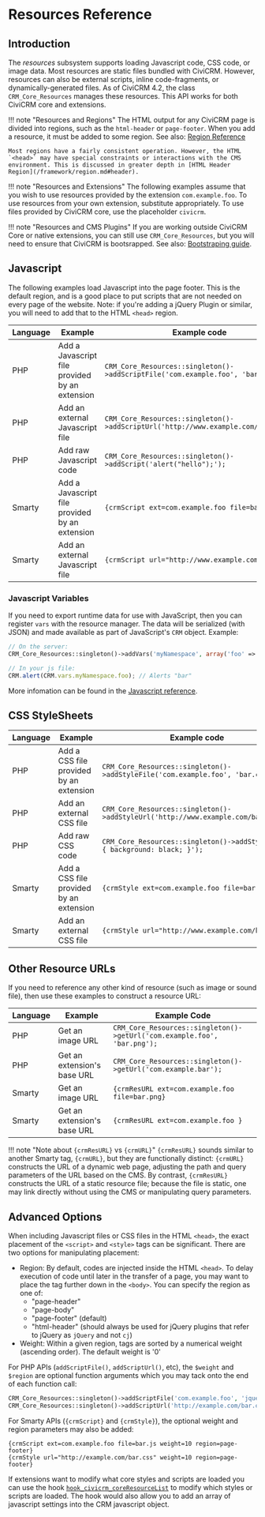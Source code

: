 # Resources Reference

## Introduction

The *resources* subsystem supports loading Javascript code, CSS code, or image data. Most resources are static files bundled with CiviCRM. However, resources can also be external scripts, inline code-fragments, or dynamically-generated files. As of CiviCRM 4.2, the class `CRM_Core_Resources` manages these resources. This API works for both CiviCRM core and extensions.

!!! note "Resources and Regions"
    The HTML output for any CiviCRM page is divided into regions, such as the `html-header` or `page-footer`. When you add a resource, it must be added to some region. See also: [Region Reference](/framework/region.md)

    Most regions have a fairly consistent operation. However, the HTML `<head>` may have special constraints or interactions with the CMS environment. This is discussed in greater depth in [HTML Header Region](/framework/region.md#header).

!!! note "Resources and Extensions"
    The following examples assume that you wish to use resources provided by the extension `com.example.foo`. To use resources from your own extension, substitute appropriately. To use files provided by CiviCRM core, use the placeholder `civicrm`.

!!! note "Resources and CMS Plugins"
    If you are working outside CiviCRM Core or native extensions, you can still use `CRM_Core_Resources`, but you will need to ensure that CiviCRM is bootsrapped. See also: [Bootstraping guide](/framework/bootstrap.md).

## Javascript

The following examples load Javascript into the page footer. This is the default region, and is a good place to put scripts that are not needed on every page of the website. Note: if you're adding a jQuery Plugin or similar, you will need to add that to the HTML `<head>` region.

Language | Example | Example code |
--- | --- | --- |
PHP | Add a Javascript file provided by an extension | `CRM_Core_Resources::singleton()->addScriptFile('com.example.foo', 'bar.js');` |
PHP | Add an external Javascript file | `CRM_Core_Resources::singleton()->addScriptUrl('http://www.example.com/bar.js');` |
PHP | Add raw Javascript code | `CRM_Core_Resources::singleton()->addScript('alert("hello");');` |
Smarty | Add a Javascript file provided by an extension | `{crmScript ext=com.example.foo file=bar.js}` |
Smarty | Add an external Javascript file | `{crmScript url="http://www.example.com/bar.js"}` |

### Javascript Variables

If you need to export runtime data for use with JavaScript, then you can register `vars` with the resource manager. The data will be serialized (with JSON) and made available as part of JavaScript's `CRM` object. Example:

```php
// On the server:
CRM_Core_Resources::singleton()->addVars('myNamespace', array('foo' => 'bar'));
```

```javascript
// In your js file:
CRM.alert(CRM.vars.myNamespace.foo); // Alerts "bar"
```

More infomation can be found in the [Javascript reference](/standards/javascript.md).

## CSS StyleSheets

Language | Example | Example code |
--- | --- | --- |
PHP | Add a CSS file provided by an extension | `CRM_Core_Resources::singleton()->addStyleFile('com.example.foo', 'bar.css');` |
PHP | Add an external CSS file | `CRM_Core_Resources::singleton()->addStyleUrl('http://www.example.com/bar.css');` |
PHP | Add raw CSS code | `CRM_Core_Resources::singleton()->addStyle('body { background: black; }');` |
Smarty | Add a CSS file provided by an extension | `{crmStyle ext=com.example.foo file=bar.css}` |
Smarty | Add an external CSS file | `{crmStyle url="http://www.example.com/bar.css"}` |

## Other Resource URLs

If you need to reference any other kind of resource (such as image or sound file), then use these examples to construct a resource URL:

| Language | Example | Example Code |
--- | --- | --- |
PHP | Get an image URL | `CRM_Core_Resources::singleton()->getUrl('com.example.foo', 'bar.png');` |
PHP | Get an extension's base URL | `CRM_Core_Resources::singleton()->getUrl('com.example.bar');` |
Smarty | Get an image URL | `{crmResURL ext=com.example.foo file=bar.png}` |
Smarty | Get an extension's base URL | `{crmResURL ext=com.example.foo }` |

!!! note "Note about `{crmResURL}` vs `{crmURL}`"
    `{crmResURL}` sounds similar to another Smarty tag, `{crmURL}`, but they are functionally distinct: `{crmURL}` constructs the URL of a dynamic web page, adjusting the path and query parameters of the URL based on the CMS. By contrast, `{crmResURL}` constructs the URL of a static resource file; because the file is static, one may link directly without using the CMS or manipulating query parameters.

## Advanced Options

When including Javascript files or CSS files in the HTML `<head>`, the exact placement of the `<script>` and `<style>` tags can be significant. There are two options for manipulating placement:

* Region: By default, codes are injected inside the HTML `<head>`. To delay execution of code until later in the transfer of a page, you may want to place the tag further down in the `<body>`. You can specify the region as one of:
    * "page-header"
    * "page-body"
    * "page-footer" (default)
    * "html-header" (should always be used for jQuery plugins that refer to jQuery as `jQuery` and not `cj`)
* Weight: Within a given region, tags are sorted by a numerical weight (ascending order). The default weight is '0'

For PHP APIs (`addScriptFile()`, `addScriptUrl()`, etc), the `$weight` and `$region` are optional function arguments which you may tack onto the end of each function call:

```php
CRM_Core_Resources::singleton()->addScriptFile('com.example.foo', 'jquery.bar.js', 10, 'html-header');
CRM_Core_Resources::singleton()->addScriptUrl('http://example.com/bar.css', 10, 'page-header');
```

For Smarty APIs (`{crmScript}` and `{crmStyle}`), the optional weight and region parameters may also be added:

```
{crmScript ext=com.example.foo file=bar.js weight=10 region=page-footer}
{crmStyle url="http://example.com/bar.css" weight=10 region=page-footer}
```

If extensions want to modify what core styles and scripts are loaded you can use the hook [`hook_civicrm_coreResourceList`](/hooks/hook_civicrm_coreResourceList.md) to modify which styles or scripts are loaded. The hook would also allow you to add an array of javascript settings into the CRM javascript object.
